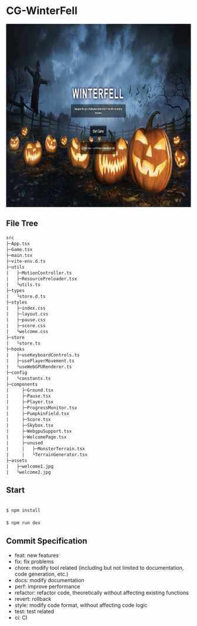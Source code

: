 # CG-WinterFell

<img src="/public/docs/landing-page.jpg" alt="winterfell" width="100%" height="500px">

## File Tree

```
src
├─App.tsx
├─Game.tsx
├─main.tsx
├─vite-env.d.ts
├─utils
|   ├─MotionController.ts
|   ├─ResourcePreloader.tsx
|   └utils.ts
├─types
|   └store.d.ts
├─styles
|   ├─index.css
|   ├─layout.css
|   ├─pause.css
|   ├─score.css
|   └welcome.css
├─store
|   └store.ts
├─hooks
|   ├─useKeyboardControls.ts
|   ├─usePlayerMovement.ts
|   └useWebGPURenderer.ts
├─config
|   └constants.ts
├─components
|     ├─Ground.tsx
|     ├─Pause.tsx
|     ├─Player.tsx
|     ├─ProgressMonitor.tsx
|     ├─PumpkinField.tsx
|     ├─Score.tsx
|     ├─Skybox.tsx
|     ├─WebgpuSupport.tsx
|     ├─WelcomePage.tsx
|     ├─unused
|     |   ├─MonsterTerrain.tsx
|     |   └TerrainGenerator.tsx
├─assets
|   ├─welcome1.jpg
|   └welcome2.jpg
```

## Start

```bash

$ npm install

$ npm run dev

```

## Commit Specification

-   feat: new features
-   fix: fix problems
-   chore: modify tool related (including but not limited to documentation, code generation, etc.)
-   docs: modify documentation
-   perf: improve performance
-   refactor: refactor code, theoretically without affecting existing functions
-   revert: rollback
-   style: modify code format, without affecting code logic
-   test: test related
-   ci: CI
